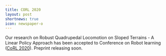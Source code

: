 ```yaml
---
title: CORL 2020 
layout: post
shortnews: true
icon: newspaper-o
---
```


Our research on Robust Quadrupedal Locomotion on Sloped Terrains - A Linear Policy Approach has been accepted to Conference on Robot learning ([CoRL 2020](https://www.robot-learning.org/)). Preprint releasing soon.
